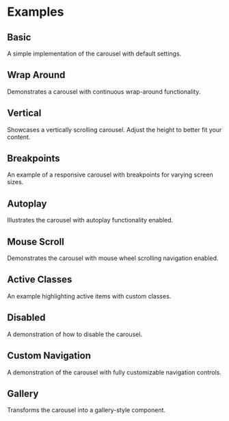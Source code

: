 # Examples

## Basic

A simple implementation of the carousel with default settings.

<ExampleBasic />

## Wrap Around

Demonstrates a carousel with continuous wrap-around functionality.

<ExampleWrapAround />

## Vertical

Showcases a vertically scrolling carousel. Adjust the height to better fit your content.

<ExampleVertical />

## Breakpoints

An example of a responsive carousel with breakpoints for varying screen sizes.

<ExampleBreakpoints />

## Autoplay

Illustrates the carousel with autoplay functionality enabled.

<ExampleAutoplay />

## Mouse Scroll

Demonstrates the carousel with mouse wheel scrolling navigation enabled.

<ExampleMouseScroll />

## Active Classes

An example highlighting active items with custom classes.

<ExampleActiveClasses />

## Disabled

A demonstration of how to disable the carousel.

<ExampleDisable />

## Custom Navigation

A demonstration of the carousel with fully customizable navigation controls.

<ExampleCustomNavigation />

## Gallery

Transforms the carousel into a gallery-style component.

<ExampleGallery />

<script setup>
import ExampleBasic from './examples/ExampleBasic.vue';
import ExampleWrapAround from './examples/ExampleWrapAround.vue';
import ExampleBreakpoints from './examples/ExampleBreakpoints.vue';
import ExampleAutoplay from './examples/ExampleAutoplay.vue';
import ExampleActiveClasses from './examples/ExampleActiveClasses.vue';
import ExampleCustomNavigation from './examples/ExampleCustomNavigation.vue';
import ExampleGallery from './examples/ExampleGallery.vue';
import ExampleVertical from './examples/ExampleVertical.vue';
import ExampleDisable from './examples/ExampleDisable.vue';
import ExampleMouseScroll from './examples/ExampleMouseScroll.vue';
</script>

<style>
:root {
  --brand-color: #535bf2;
}

.carousel__track {
  min-height: 200px
}

.carousel__item {
  height: 100%;
  width: 100%;
  background-color: var(--brand-color);
  color: #fff;
  font-size: 20px;
  border-radius: 8px;
  display: flex;
  justify-content: center;
  align-items: center;
}

.vp-doc ol,
.vp-doc li + li {
  margin: 0 !important;
}
</style>